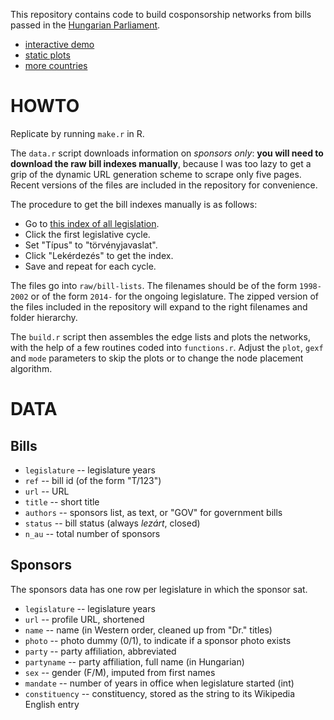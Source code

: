 This repository contains code to build cosponsorship networks from bills passed in the [Hungarian Parliament](http://www.parlament.hu/).

- [interactive demo](http://f.briatte.org/parlviz/orszaggyules)
- [static plots](http://f.briatte.org/parlviz/orszaggyules/plots.html)
- [more countries](https://github.com/briatte/parlnet)

# HOWTO

Replicate by running `make.r` in R.

The `data.r` script downloads information on _sponsors only_: __you will need to download the raw bill indexes manually__, because I was too lazy to get a grip of the dynamic URL generation scheme to scrape only five pages. Recent versions of the files are included in the repository for convenience.

The procedure to get the bill indexes manually is as follows:

- Go to [this index of all legislation](http://www.parlament.hu/iromanyok-elozo-ciklusbeli-adatai).
- Click the first legislative cycle.
- Set "Típus" to "törvényjavaslat".
- Click "Lekérdezés" to get the index.
- Save and repeat for each cycle.

The files go into `raw/bill-lists`. The filenames should be of the form `1998-2002` or of the form `2014-` for the ongoing legislature. The zipped version of the files included in the repository will expand to the right filenames and folder hierarchy.

The `build.r` script then assembles the edge lists and plots the networks, with the help of a few routines coded into `functions.r`. Adjust the `plot`, `gexf` and `mode` parameters to skip the plots or to change the node placement algorithm.

# DATA

## Bills

- `legislature` -- legislature years
- `ref` -- bill id (of the form "T/123")
- `url` -- URL
- `title` -- short title
- `authors` -- sponsors list, as text, or "GOV" for government bills
- `status` -- bill status (always _lezárt_, closed)
- `n_au` -- total number of sponsors

## Sponsors

The sponsors data has one row per legislature in which the sponsor sat.

- `legislature` -- legislature years
- `url` -- profile URL, shortened
- `name` -- name (in Western order, cleaned up from "Dr." titles)
- `photo` -- photo dummy (0/1), to indicate if a sponsor photo exists
- `party` -- party affiliation, abbreviated
- `partyname` -- party affiliation, full name (in Hungarian)
- `sex` -- gender (F/M), imputed from first names
- `mandate` -- number of years in office when legislature started (int)
- `constituency` -- constituency, stored as the string to its Wikipedia English entry
